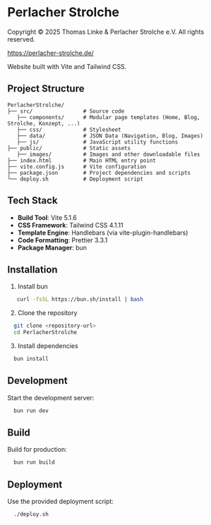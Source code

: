 # Perlacher Strolche

Copyright © 2025 Thomas Linke & Perlacher Strolche e.V. All rights reserved.

https://perlacher-strolche.de/

Website built with Vite and Tailwind CSS.

## Project Structure

```
PerlacherStrolche/ 
├── src/                # Source code
   ├── components/      # Modular page templates (Home, Blog, Strolche, Konzept, ...)
   ├── css/             # Stylesheet
   ├── data/            # JSON Data (Navigation, Blog, Images)
   ├── js/              # JavaScript utility functions
├── public/             # Static assets 
   ├── images/          # Images and other downloadable files
├── index.html          # Main HTML entry point 
├── vite.config.js      # Vite configuration 
├── package.json        # Project dependencies and scripts 
└── deploy.sh           # Deployment script
```

## Tech Stack

- **Build Tool**: Vite 5.1.6
- **CSS Framework**: Tailwind CSS 4.1.11
- **Template Engine**: Handlebars (via vite-plugin-handlebars)
- **Code Formatting**: Prettier 3.3.1
- **Package Manager**: bun

## Installation

1. Install bun

```bash
   curl -fsSL https://bun.sh/install | bash
```

2. Clone the repository

```bash
  git clone <repository-url> 
  cd PerlacherStrolche
```

3. Install dependencies

```bash
  bun install
```

## Development

Start the development server:

```bash
  bun run dev
```

## Build

Build for production:

```bash
  bun run build
```

## Deployment

Use the provided deployment script:

```bash
  ./deploy.sh
```

